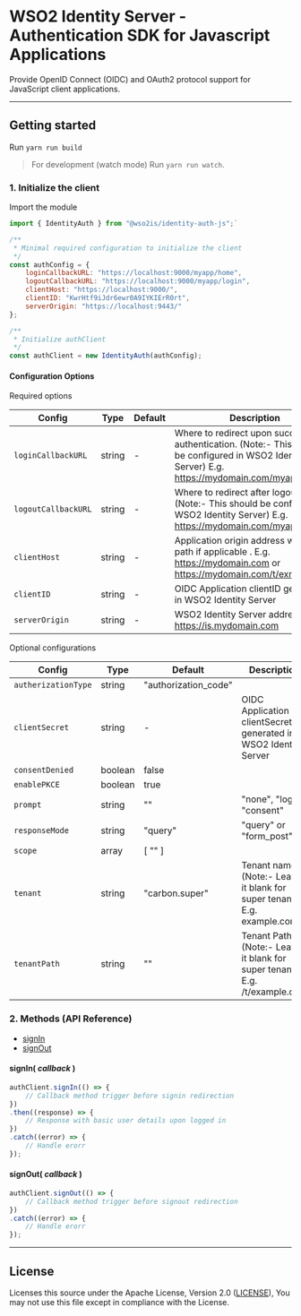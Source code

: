 # WSO2 Identity Server - Authentication SDK for Javascript Applications

Provide OpenID Connect (OIDC) and OAuth2 protocol support for JavaScript client applications.

---

## Getting started

Run `yarn run build`

> For development (watch mode) Run `yarn run watch`.

### 1. Initialize the client

Import the module

```js
import { IdentityAuth } from "@wso2is/identity-auth-js";`
```

```js
/**
 * Minimal required configuration to initialize the client
 */
const authConfig = {
    loginCallbackURL: "https://localhost:9000/myapp/home",
    logoutCallbackURL: "https://localhost:9000/myapp/login",
    clientHost: "https://localhost:9000/",
    clientID: "KwrHtf9iJdr6ewr0A9IYKIErR0rt",
    serverOrigin: "https://localhost:9443/"
};

/**
 * Initialize authClient
 */
const authClient = new IdentityAuth(authConfig);
```

#### Configuration Options

Required options

| Config              | Type    | Default | Description |
|---                  |---      | ---     |---          |
| `loginCallbackURL`  | string  | -       | Where to redirect upon successful authentication. (Note:- This should be configured in WSO2 Identity Server) E.g. https://mydomain.com/myapp/home |
| `logoutCallbackURL` | string  | -       | Where to redirect after logout. (Note:- This should be configured in WSO2 Identity Server) E.g. https://mydomain.com/myapp/login |
| `clientHost`        | string  | -       | Application origin address with tenant path if applicable . E.g. https://mydomain.com or https://mydomain.com/t/exmaple.com |
| `clientID`          | string  | -       | OIDC Application clientID generated in WSO2 Identity Server |
| `serverOrigin`      | string  | -       | WSO2 Identity Server address. E.g. https://is.mydomain.com |

Optional configurations

| Config              | Type    | Default               | Description |
|---                  |---      | ---                   |---          |
| `autherizationType` | string  | "authorization_code"  |             |
| `clientSecret`      | string  | -                     | OIDC Application clientSecret generated in WSO2 Identity Server |
| `consentDenied`     | boolean | false                 |             |
| `enablePKCE`        | boolean | true                  |             |
| `prompt`            | string  | ""                    | "none", "login", "consent" |
| `responseMode`      | string  | "query"               | "query" or "form_post"  |
| `scope`             | array   | [ "" ]                |             |
| `tenant`            | string  | "carbon.super"        | Tenant name. (Note:- Leave it blank for super tenant) E.g. example.com |
| `tenantPath`        | string  | ""                    | Tenant Path. (Note:- Leave it blank for super tenant) E.g. /t/example.com |

### 2. Methods (API Reference)

* [signIn](#signin%20callback%20)
* [signOut](#signout%20callback%20)

#### signIn( _callback_ )

```js
authClient.signIn(() => {
    // Callback method trigger before signin redirection
})
.then((response) => {
    // Response with basic user details upon logged in
})
.catch((error) => {
    // Handle erorr
});
```

#### signOut( _callback_ )

```js
authClient.signOut(() => {
    // Callback method trigger before signout redirection
})
.catch((error) => {
    // Handle erorr
});
```

---

<!-- TODO: Refactor below content -->
<!-- ## Advance methods

#### OPConfigurationUtil.initOPConfiguration(wellKnownEndpoint, forceInit)

Initiate the authentication module using openid provider configuration endpoint.
* `wellKnownEndpoint` well known endpoint.
* `forceInit` whether to re-initiate the configuration.

#### OPConfigurationUtil.resetOPConfiguration()

Reset the configuration acquired from openid provider.

#### SignInUtil.sendAuthorizationRequest(requestParams)

Sends the OAuth2 authorization code request to the IdP based on the provided request params.

`requestParams` is type of `OIDCRequestParamsInterface`

```typescript
interface OIDCRequestParamsInterface {
    clientID: string;
    clientHost: string;
    clientSecret?: string;
    enablePKCE: boolean;
    redirectUri: string;
    scope?: string[];
    serverOrigin: string;
}
```

* `clientID` Client id of the application.
* `clientHost` Client host name.
* `clientSecret` Client secret of the application. If not provided, it will considered as a public client.
* `enablePKCE` Enable PKCE for the authorization grant type.
* `redirectUri` Callback url of the application.

#### SignInUtil.hasAuthorizationCode()

Check whether the current url contains the OAuth2 authorization code.

#### SignInUtil.sendTokenRequest(requestParams)

Sends the OAuth2 token request and returns a Promise with token response. Also validate the signature of the id_token.

`requestParams` is type of `OIDCRequestParamsInterface` as explained above.

Response will be a `Promise<TokenResponseInterface>`.

```js
interface TokenResponseInterface {
    accessToken: string;
    idToken: string;
    expiresIn: string;
    scope: string;
    refreshToken: string;
    tokenType: string;
}
```

* `accessToken` access token.
* `idToken` id_token value.
* `expiresIn`validity period.
* `scope` scope returned.
* `refreshToken` refresh token.
* `tokenType` token type.

#### SignInUtil.getAuthenticatedUser(idToken)

This will extract the authenticated user from the id_token.

Response will be in `AuthenticatedUserInterface`.

```js
interface AuthenticatedUserInterface {
    displayName?: string;
    email?: string;
    username: string;
}
```

* `displayName` display name of the user.
* `email` email of the user.
* `username` username.

#### AuthenticateSessionUtil.initUserSession(tokenResponse, authenticatedUser)

This will initiate the user session using the attributes in tokenResponse and authenticatedUser.

tokenResponse is type of `TokenResponseInterface` and authenticatedUser is type of `AuthenticatedUserInterface`.

#### AuthenticateSessionUtil.getAccessToken()

This will returns a Promise containing the OAuth2 access_token. Also it will refresh the access_token if it is expired.

Response will be a `Promise<string>`.

#### SignOutUtil.sendSignOutRequest(redirectUri)

Sends the logout request the openid provider. Requires the redirect uri of the application.

#### AuthenticateSessionUtil.endAuthenticatedSession()

Terminates the user session and clears the session attributes. -->

## License

Licenses this source under the Apache License, Version 2.0 ([LICENSE](LICENSE)), You may not use this file except in compliance with the License.
